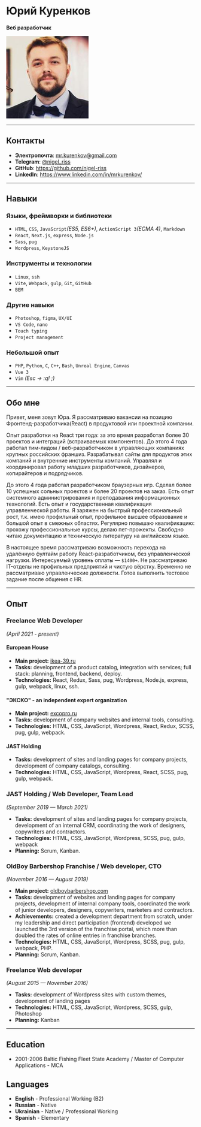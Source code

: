# Юрий Куренков
**Веб разработчик**

![photo](photo.jpg)

---

## Контакты
* **Электропочта**: [mr.kurenkov@gmail.com](mailto:mr.kurenkov@gmail.com)
* **Telegram**: [@nigel_riss](https://t.me/nigel_riss)
* **GitHub**: <https://github.com/nigel-riss>
* **LinkedIn**: <https://www.linkedin.com/in/mrkurenkov/>

---

## Навыки
### Языки, фреймворки и библиотеки
* `HTML`, `CSS`, `JavaScript`*(ES5, ES6+)*, `ActionScript 3`*(ECMA 4)*, `Markdown`
* `React`, `Next.js`, `express`, `Node.js`
* `Sass`, `pug`
* `Wordpress`, `KeystoneJS`

### Инструменты и технологии
* `Linux`, `ssh`
* `Vite`, `Webpack`, `gulp`, `Git`, `GitHub`
* `BEM`

### Другие навыки
* `Photoshop`, `figma`, `UX/UI`
* `VS Code`, `nano`
* `Touch typing`
* `Project management`

### Небольшой опыт
* `PHP`, `Python`, `C`, `C++`, `Bash`, `Unreal Engine`, `Canvas`
* `Vue 3`
* `Vim` *(Esc -> :q! ;)*

---
## Обо мне
Привет, меня зовут Юра. Я рассматриваю вакансии на позицию Фронтенд-разработчика(React) в продуктовой или проектной компании.

Опыт разработки на React три года: за это время разработал более 30 проектов и интеграций (встраиваемых компонентов). До этого 4 года работал тим-лидом / веб-разработчиком в управляющих компаниях крупных российских франшиз. Разрабатывал сайты для продуктов этих компаний и внутренние инструменты компаний. Управлял и координировал работу младших разработчиков, дизайнеров, копирайтеров и подрядчиков.

До этого 4 года работал разработчиком браузерных игр. Сделал более 10 успешных сольных проектов и более 20 проектов на заказ. Есть опыт системного администрирования и преподавания информационных технологий. Есть опыт и государственная квалификация управленческой работы. Я заряжен на быстрый профессиональный рост, т.к. имею профильный опыт, профильное высшее образование и большой опыт в смежных областях. Регулярно повышаю квалификацию: прохожу профессиональные курсы, делаю пет-прожекты. Свободно читаю документацию и техническую литературу на английском языке.

В настоящее время рассматриваю возможность перехода на удалённую фултайм работу React-разработчиком, без управленческой нагрузки. Интересуемый уровень оплаты — `$1400+`. Не рассматриваю IT-отделы не профильных предприятий и чистую вёрстку. Временно не рассматриваю управленческие должности. Готов выполнить тестовое задание после общения с HR.

---

## Опыт

### Freelance Web Developer
*(April 2021 - present)* 


#### European House
* **Main project:** [ikea-39.ru](https://ikea-39.ru/)
* **Tasks:** development of a product catalog, integration with services; full stack: planning, frontend, backend, deploy.
* **Technologies:** React, Redux, Sass, pug, Wordpress, Node.js, express, gulp, webpack, linux, ssh.

#### "ЭКСКО" - an independent expert organization
* **Main project:** [excopro.ru](https://excopro.ru/)
* **Tasks:** development of company websites and internal tools, consulting.
* **Technologies:** HTML, CSS, JavaScript, Wordpress, React, Redux, SCSS, pug, gulp, webpack.

#### JAST Holding
* **Tasks:** development of sites and landing pages for company projects, development of company catalogs, consulting.
* **Technologies:** HTML, CSS, JavaScript, Wordpress, React, SCSS, pug, gulp, webpack.


### JAST Holding / Web Developer, Team Lead
*(September 2019 — March 2021)* 
<!-- * **Main project:** -->
* **Tasks:** development of sites and landing pages for company projects, development of an internal CRM, coordinating the work of designers, copywriters and contractors.
* **Technologies:** HTML, CSS, JavaScript, Wordpress, SCSS, pug, gulp, webpack
* **Planning:** Scrum, Kanban.


### OldBoy Barbershop Franchise / Web developer, CTO
*(November 2016 — August 2019)* 

* **Main project:** [oldboybarbershop.com](https://oldboybarbershop.com/)
* **Tasks:** development of websites and landing pages for company projects, development of internal company tools, coordinated the work of junior developers, designers, copywriters, marketers and contractors.
* **Achievements:** created a development department from scratch, under my leadership and direct participation (frontend) developed we launched the 3rd version of the franchise portal, which more than doubled the rates of online entries in franchise branches.
* **Technologies:** HTML, CSS, JavaScript, Wordpress, SCSS, pug, gulp, webpack, PHP.
* **Planning:** Scrum, Kanban.


### Freelance Web developer
*(August 2015 — November 2016)*

* **Tasks:** development of Wordpress sites with custom themes, development of landing pages
* **Technologies:** HTML, CSS, JavaScript, Wordpress, SCSS, gulp, Photoshop
* **Planning:** Kanban

---

## Education

* 2001-2006 Baltic Fishing Fleet State Academy / Master of Computer Applications - MCA

## Languages
* **English** - Professional Working (B2)
* **Russian** - Native
* **Ukrainian** - Native / Professional Working
* **Spanish** - Elementary

